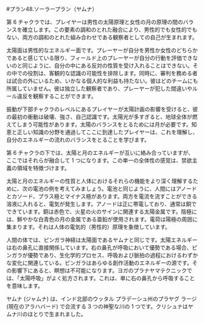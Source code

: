 #プラン48.ソーラープラン（ヤムナ）

第 6 チャクラでは、プレイヤーは男性の太陽原理と女性の月の原理の間のバランスを確立します。この要素の調和のとれた融合により、男性的でも女性的でもない、両方の調和のとれた組み合わせである観察者としての自己が生まれます。

太陽面は男性的なエネルギー面です。プレーヤーが自分を男性か女性のどちらかであると感じている限り、フィールド上のプレーヤーが自分の行動を評価できないのと同じように、自分の中にある反対の性質を受け入れることはできない。その中での役割は、客観的な認識の可能性を排除します。同時に、審判を務める者は試合の外にいるため、いかなる個人的な利益も持たない。彼はどのチームにも所属していません。彼は独立した観察者であり、プレーヤーが犯した間違いやルール違反を観察することができます。

振動が下部チャクラのレベルにあるプレイヤーが太陽計画の影響を受けると、彼の最初の衝動は破壊、強さ、自己認識です。太陽光が多すぎると、地球全体が燃えてしまう可能性があります。太陽のバランスをとるためには月が必要です。知恵と正しい知識の分野を通過してここに到達したプレイヤーは、これを理解し、自分のエネルギーの流れのバランスをとることを学びます。

第 6 チャクラの下では、太陽と月のエネルギーが互いに絡み合っていますが、ここではそれらが融合して 1 つになります。この単一の全体性の感覚は、禁欲主義の領域を特徴づけます。

太陽と月のエネルギーの性質と人体におけるそれらの機能をより深く理解するために、次の電池の例を考えてみましょう。電池と同じように、人間にはアノードとカソード、プラス極とマイナス極があります。両方を電流を流すことができる溶液に入れると、電気が発生します。アノードは正に帯電しており、通常は銅でできています。銅は赤色で、火星の火のサインに関連する太陽金属です。陰極には、鮮やかな白青色の月の金属である亜鉛が使用されます。電荷は陽極の周囲に集まります。それは人体の電気的（男性的）原理を象徴しています。

人間の体では、ピンガラ神経は太陽面であるヤムナと同じです。太陽エネルギーは右の鼻孔に直接関係しています。右の鼻孔が呼吸において優勢である場合、ピンガラが優勢であり、生化学的プロセス、呼吸および脈拍の過程におけるわずかな変化に関連している。ピンガラはあらゆる創作活動のエネルギーの源です。その影響下にあると、瞑想は不可能になります。ヨガのプラナヤマテクニックでは、「太陽呼吸」がよく処方されます。これは、単に右の鼻孔から呼吸することを意味します。

ヤムナ (ジャムナ) は、インド北部のウッタル プラデーシュ州のプラヤグ ラージ (現在のアラハバード) で合流する 3 つの神聖な川の 1 つです。クリシュナはヤムナ川のほとりで生まれました。
